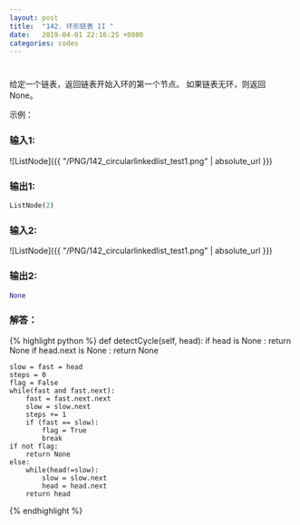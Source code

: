 ```yaml
---
layout: post
title:  "142. 环形链表 II "
date:   2019-04-01 22:16:25 +0800
categories: codes
---
```

#  

给定一个链表，返回链表开始入环的第一个节点。 如果链表无环，则返回 None。

示例：  

### 输入1:   
![ListNode]({{ "/PNG/142_circularlinkedlist_test1.png" | absolute_url }})

### 输出1:  
```Python
ListNode(2)
```

### 输入2:   
![ListNode]({{ "/PNG/142_circularlinkedlist_test1.png" | absolute_url }})

### 输出2:  
```Python
None
```

### 解答：  

{% highlight python %}
def detectCycle(self, head):
    if head is None : return None
    if head.next is None : return None

    slow = fast = head
    steps = 0
    flag = False
    while(fast and fast.next):
        fast = fast.next.next
        slow = slow.next
        steps += 1
        if (fast == slow):
            flag = True
            break
    if not flag:
        return None
    else:
        while(head!=slow):
            slow = slow.next
            head = head.next
        return head
{% endhighlight %}
